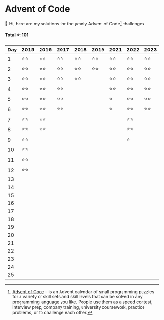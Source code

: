 # Advent of Code
👋 Hi, here are my solutions for the yearly Advent of Code[^aoc] challenges

#### Total ⭐️: 101

| Day | 2015 | 2016 | 2017 | 2018 | 2019 | 2021 | 2022 | 2023 |
| ---| ---| ---| ---| ---| ---| ---| ---| --- |
| 1 | ⭐️⭐️ | ⭐️⭐️ | ⭐️⭐️ | ⭐️⭐️ | ⭐️⭐️ | ⭐️⭐️ | ⭐️⭐️ | ⭐️⭐️ |
| 2 | ⭐️⭐️ | ⭐️⭐️ | ⭐️⭐️ | ⭐️⭐️ | ⭐️⭐️ | ⭐️⭐️ | ⭐️⭐️ | ⭐️⭐️ |
| 3 | ⭐️⭐️ | ⭐️⭐️ | ⭐️⭐️ | ⭐️⭐️ |  | ⭐️⭐️ | ⭐️⭐️ | ⭐️⭐️ |
| 4 | ⭐️⭐️ | ⭐️⭐️ | ⭐️⭐️ |  |  | ⭐️⭐️ | ⭐️⭐️ | ⭐️⭐️ |
| 5 | ⭐️⭐️ | ⭐️⭐️ | ⭐️⭐️ |  |  | ⭐️ | ⭐️⭐️ | ⭐️⭐️ |
| 6 | ⭐️⭐️ | ⭐️⭐️ | ⭐️⭐️ |  |  | ⭐️ | ⭐️⭐️ | ⭐️⭐️ |
| 7 | ⭐️⭐️ | ⭐️⭐️ |  |  |  |  | ⭐️⭐️ |  |
| 8 | ⭐️⭐️ | ⭐️⭐️ |  |  |  |  | ⭐️⭐️ |  |
| 9 | ⭐️⭐️ |  |  |  |  |  | ⭐️ |  |
| 10 | ⭐️⭐️ |  |  |  |  |  |  |  |
| 11 | ⭐️⭐️ |  |  |  |  |  |  |  |
| 12 | ⭐️⭐️ |  |  |  |  |  |  |  |
| 13 |  |  |  |  |  |  |  |  |
| 14 |  |  |  |  |  |  |  |  |
| 15 |  |  |  |  |  |  |  |  |
| 16 |  |  |  |  |  |  |  |  |
| 17 |  |  |  |  |  |  |  |  |
| 18 |  |  |  |  |  |  |  |  |
| 19 |  |  |  |  |  |  |  |  |
| 20 |  |  |  |  |  |  |  |  |
| 21 |  |  |  |  |  |  |  |  |
| 22 |  |  |  |  |  |  |  |  |
| 23 |  |  |  |  |  |  |  |  |
| 24 |  |  |  |  |  |  |  |  |
| 25 |  |  |  |  |  |  |  |  |

[^aoc]: [Advent of Code][aoc] – is an Advent calendar of small programming puzzles for a variety of skill sets and skill levels that can be solved in any programming language you like. People use them as a speed contest, interview prep, company training, university coursework, practice problems, or to challenge each other.

[aoc]: https://adventofcode.com
